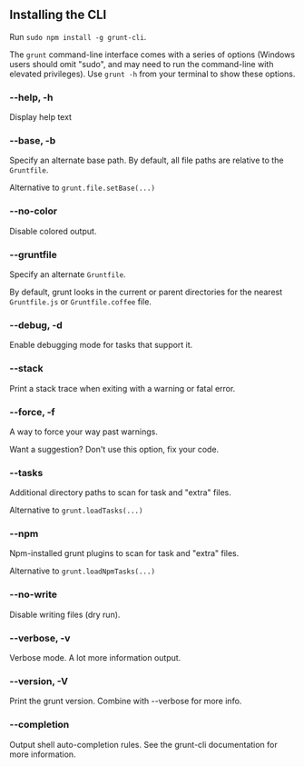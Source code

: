 ## Installing the CLI

Run `sudo npm install -g grunt-cli`.

The `grunt` command-line interface comes with a series of options (Windows users should omit "sudo", and may need to run the command-line with elevated privileges). Use `grunt -h` from your terminal to show these options.

### --help, -h
Display help text

### --base, -b
Specify an alternate base path. By default, all file paths are relative to the `Gruntfile`.

Alternative to `grunt.file.setBase(...)`

### --no-color
Disable colored output.

### --gruntfile
Specify an alternate `Gruntfile`.

By default, grunt looks in the current or parent directories for the nearest `Gruntfile.js` or `Gruntfile.coffee` file.

### --debug, -d
Enable debugging mode for tasks that support it.

### --stack
Print a stack trace when exiting with a warning or fatal error.

### --force, -f
A way to force your way past warnings.

Want a suggestion? Don't use this option, fix your code.

### --tasks
Additional directory paths to scan for task and "extra" files.

Alternative to `grunt.loadTasks(...)`

### --npm
Npm-installed grunt plugins to scan for task and "extra" files.

Alternative to `grunt.loadNpmTasks(...)`

### --no-write
Disable writing files (dry run).

### --verbose, -v

Verbose mode. A lot more information output.

### --version, -V
Print the grunt version. Combine with --verbose for more info.

### --completion
Output shell auto-completion rules. See the grunt-cli documentation for more information.
